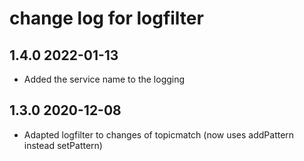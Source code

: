 # change log for logfilter

## 1.4.0 2022-01-13

- Added the service name to the logging

## 1.3.0 2020-12-08

- Adapted logfilter to changes of topicmatch (now uses addPattern instead setPattern)
